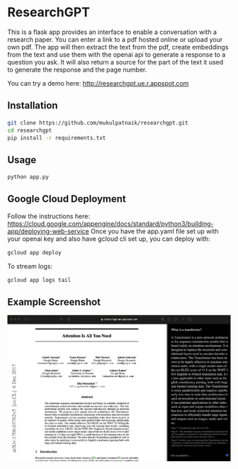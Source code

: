 # ResearchGPT

This is a flask app provides an interface to enable a conversation with a research paper. You can enter a link to a
pdf hosted online or upload your own pdf. The app will then extract the text from the pdf, create embeddings from the text and use them with the openai api to generate a response to a question you ask. It will also return a source for the part of the text it used to generate the response and the page number. 

You can try a demo here: http://researchgpt.ue.r.appspot.com

## Installation

```bash
git clone https://github.com/mukulpatnaik/researchgpt.git
cd researchgpt
pip install -r requirements.txt
```

## Usage

```bash
python app.py
```

## Google Cloud Deployment

Follow the instructions here: https://cloud.google.com/appengine/docs/standard/python3/building-app/deploying-web-service
Once you have the app.yaml file set up with your openai key and also have gcloud cli set up, you can deploy with:

```bash
gcloud app deploy
```

To stream logs:

```bash
gcloud app logs tail
```

## Example Screenshot

![Example Screenshot](demo.png)